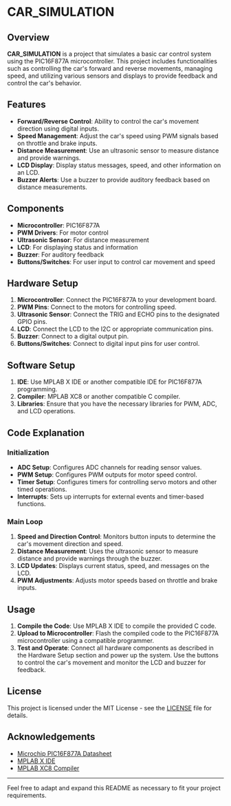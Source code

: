 # CAR_SIMULATION

## Overview

**CAR_SIMULATION** is a project that simulates a basic car control system using the PIC16F877A microcontroller. This project includes functionalities such as controlling the car's forward and reverse movements, managing speed, and utilizing various sensors and displays to provide feedback and control the car's behavior.

## Features

- **Forward/Reverse Control**: Ability to control the car's movement direction using digital inputs.
- **Speed Management**: Adjust the car's speed using PWM signals based on throttle and brake inputs.
- **Distance Measurement**: Use an ultrasonic sensor to measure distance and provide warnings.
- **LCD Display**: Display status messages, speed, and other information on an LCD.
- **Buzzer Alerts**: Use a buzzer to provide auditory feedback based on distance measurements.

## Components

- **Microcontroller**: PIC16F877A
- **PWM Drivers**: For motor control
- **Ultrasonic Sensor**: For distance measurement
- **LCD**: For displaying status and information
- **Buzzer**: For auditory feedback
- **Buttons/Switches**: For user input to control car movement and speed

## Hardware Setup

1. **Microcontroller**: Connect the PIC16F877A to your development board.
2. **PWM Pins**: Connect to the motors for controlling speed.
3. **Ultrasonic Sensor**: Connect the TRIG and ECHO pins to the designated GPIO pins.
4. **LCD**: Connect the LCD to the I2C or appropriate communication pins.
5. **Buzzer**: Connect to a digital output pin.
6. **Buttons/Switches**: Connect to digital input pins for user control.

## Software Setup

1. **IDE**: Use MPLAB X IDE or another compatible IDE for PIC16F877A programming.
2. **Compiler**: MPLAB XC8 or another compatible C compiler.
3. **Libraries**: Ensure that you have the necessary libraries for PWM, ADC, and LCD operations.

## Code Explanation

### Initialization

- **ADC Setup**: Configures ADC channels for reading sensor values.
- **PWM Setup**: Configures PWM outputs for motor speed control.
- **Timer Setup**: Configures timers for controlling servo motors and other timed operations.
- **Interrupts**: Sets up interrupts for external events and timer-based functions.

### Main Loop

1. **Speed and Direction Control**: Monitors button inputs to determine the car's movement direction and speed.
2. **Distance Measurement**: Uses the ultrasonic sensor to measure distance and provide warnings through the buzzer.
3. **LCD Updates**: Displays current status, speed, and messages on the LCD.
4. **PWM Adjustments**: Adjusts motor speeds based on throttle and brake inputs.

## Usage

1. **Compile the Code**: Use MPLAB X IDE to compile the provided C code.
2. **Upload to Microcontroller**: Flash the compiled code to the PIC16F877A microcontroller using a compatible programmer.
3. **Test and Operate**: Connect all hardware components as described in the Hardware Setup section and power up the system. Use the buttons to control the car's movement and monitor the LCD and buzzer for feedback.

## License

This project is licensed under the MIT License - see the [LICENSE](LICENSE) file for details.

## Acknowledgements

- [Microchip PIC16F877A Datasheet](https://www.microchip.com/wwwproducts/en/PIC16F877A)
- [MPLAB X IDE](https://www.microchip.com/mplab/mplab-x-ide)
- [MPLAB XC8 Compiler](https://www.microchip.com/mplab/compilers)

---

Feel free to adapt and expand this README as necessary to fit your project requirements.
